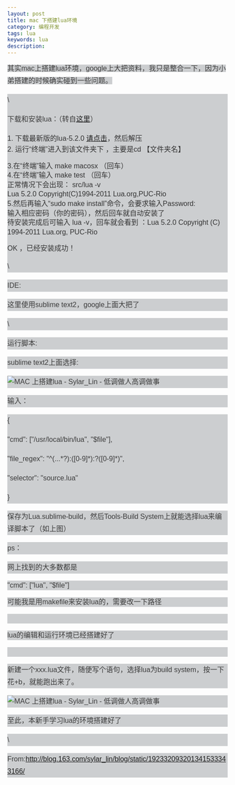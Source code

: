 ```yaml
---
layout: post
title: mac 下搭建lua环境
category: 编程开发
tags: lua
keywords: lua
description: 
---
```


<span
style="color:#3b3b3b;font-family:'Hiragino Sans GB W3', 'Hiragino Sans GB', Arial, Helvetica, simsun, u5b8bu4f53;font-size:16px;line-height:28px;background-color:#ccced0;">其实mac上搭建lua环境，google上大把资料，我只是整合一下，因为小弟搭建的时候确实碰到一些问题。</span>
<div
style="line-height:28px;color:#3b3b3b;font-family:'Hiragino Sans GB W3', 'Hiragino Sans GB', Arial, Helvetica, simsun, u5b8bu4f53;font-size:16px;background-color:#ccced0;">

\
<div>

<span style="line-height:22px;">下载和安装lua：（</span><span
style="line-height:22px;">转自</span>[这里](http://bbs.luaer.cn/read-Lua-tid-3314.html)）

</div>

<div>

<span
style="line-height:21.59375px;color:#333333;font-family:Arial;">1.  下载最新版的lua-5.2.0 </span><span
id="url_1">[请点击](http://www.lua.org/ftp/)</span><span
style="line-height:21.59375px;color:#333333;font-family:Arial;">，然后解压 </span>\
 <span
style="line-height:21.59375px;color:#333333;font-family:Arial;">2.
运行“终端”进入到该文件夹下  ，主要是cd 【文件夹名】</span>

</div>

<div>

<span
style="line-height:21.59375px;color:#333333;font-family:Arial;">3.在“终端”输入    make
macosx   （回车）</span>\
 <span
style="line-height:21.59375px;color:#333333;font-family:Arial;">4.在“终端”输入    make
test  （回车）</span>\
 <span
style="line-height:21.59375px;color:#333333;font-family:Arial;">正常情况下会出现：
src/lua -v</span>\
 <span
style="line-height:21.59375px;color:#333333;font-family:Arial;">Lua
5.2.0 Copyright(C)1994-2011 Lua.org,PUC-Rio </span>\
 <span
style="line-height:21.59375px;color:#333333;font-family:Arial;">5.然后再输入“sudo
make install”命令，会要求输入Password:    
输入相应密码（你的密码），然后回车就自动安装了</span>\
 <span
style="line-height:21.59375px;color:#333333;font-family:Arial;">待安装完成后可输入
lua -v，回车就会看到 ：Lua 5.2.0  Copyright (C) 1994-2011 Lua.org,
PUC-Rio</span>

</div>

<div>

<span style="line-height:21.59375px;color:#333333;font-family:Arial;">OK
，已经安装成功！</span>

</div>

<div>

\

</div>

</div>

<div
style="line-height:28px;color:#3b3b3b;font-family:'Hiragino Sans GB W3', 'Hiragino Sans GB', Arial, Helvetica, simsun, u5b8bu4f53;font-size:16px;background-color:#ccced0;">

IDE:

</div>

<div
style="line-height:28px;color:#3b3b3b;font-family:'Hiragino Sans GB W3', 'Hiragino Sans GB', Arial, Helvetica, simsun, u5b8bu4f53;font-size:16px;background-color:#ccced0;">

这里使用sublime text2，google上面大把了

</div>

<div
style="line-height:28px;color:#3b3b3b;font-family:'Hiragino Sans GB W3', 'Hiragino Sans GB', Arial, Helvetica, simsun, u5b8bu4f53;font-size:16px;background-color:#ccced0;">

\

</div>

<div
style="line-height:28px;color:#3b3b3b;font-family:'Hiragino Sans GB W3', 'Hiragino Sans GB', Arial, Helvetica, simsun, u5b8bu4f53;font-size:16px;background-color:#ccced0;">

运行脚本:

</div>

<div
style="line-height:28px;color:#3b3b3b;font-family:'Hiragino Sans GB W3', 'Hiragino Sans GB', Arial, Helvetica, simsun, u5b8bu4f53;font-size:16px;background-color:#ccced0;">

sublime text2上面选择:

</div>

<div
style="line-height:28px;color:#3b3b3b;font-family:'Hiragino Sans GB W3', 'Hiragino Sans GB', Arial, Helvetica, simsun, u5b8bu4f53;font-size:16px;background-color:#ccced0;">

<div>

![MAC 上搭建lua - Sylar\_Lin -
低调做人高调做事](http://img2.ph.126.net/gBe3o8HCqyBgmWdH2Kzl9Q==/1940207014566602621.png)

</div>

 

</div>

<div
style="line-height:28px;color:#3b3b3b;font-family:'Hiragino Sans GB W3', 'Hiragino Sans GB', Arial, Helvetica, simsun, u5b8bu4f53;font-size:16px;background-color:#ccced0;">

输入：

</div>

<div
style="line-height:28px;color:#3b3b3b;font-family:'Hiragino Sans GB W3', 'Hiragino Sans GB', Arial, Helvetica, simsun, u5b8bu4f53;font-size:16px;background-color:#ccced0;">

<div>

{  

</div>

<div>

 "cmd": ["/usr/local/bin/lua", "\$file"],  

</div>

<div>

 "file\_regex": "\^(...\*?):([0-9]\*):?([0-9]\*)",  

</div>

<div>

 "selector": "source.lua"  

</div>

<div>

}  

</div>

</div>

<div
style="line-height:28px;color:#3b3b3b;font-family:'Hiragino Sans GB W3', 'Hiragino Sans GB', Arial, Helvetica, simsun, u5b8bu4f53;font-size:16px;background-color:#ccced0;">

保存为Lua.sublime-build，然后Tools-Build
System上就能选择lua来编译脚本了（如上图）

</div>

<div
style="line-height:28px;color:#3b3b3b;font-family:'Hiragino Sans GB W3', 'Hiragino Sans GB', Arial, Helvetica, simsun, u5b8bu4f53;font-size:16px;background-color:#ccced0;">

ps：

</div>

<div
style="line-height:28px;color:#3b3b3b;font-family:'Hiragino Sans GB W3', 'Hiragino Sans GB', Arial, Helvetica, simsun, u5b8bu4f53;font-size:16px;background-color:#ccced0;">

网上找到的大多数都是

</div>

<div
style="line-height:28px;color:#3b3b3b;font-family:'Hiragino Sans GB W3', 'Hiragino Sans GB', Arial, Helvetica, simsun, u5b8bu4f53;font-size:16px;background-color:#ccced0;">

<span style="line-height:22px;">"cmd": ["lua", "\$file"]</span>

</div>

<div
style="line-height:28px;color:#3b3b3b;font-family:'Hiragino Sans GB W3', 'Hiragino Sans GB', Arial, Helvetica, simsun, u5b8bu4f53;font-size:16px;background-color:#ccced0;">

<span
style="line-height:22px;">可能我是用makefile来安装lua的，需要改一下路径</span>

</div>

<div
style="line-height:28px;color:#3b3b3b;font-family:'Hiragino Sans GB W3', 'Hiragino Sans GB', Arial, Helvetica, simsun, u5b8bu4f53;font-size:16px;background-color:#ccced0;">

<span style="line-height:22px;">\
 </span>

</div>

<div
style="line-height:28px;color:#3b3b3b;font-family:'Hiragino Sans GB W3', 'Hiragino Sans GB', Arial, Helvetica, simsun, u5b8bu4f53;font-size:16px;background-color:#ccced0;">

<span style="line-height:22px;">lua的编辑和运行环境已经搭建好了</span>

</div>

<div
style="line-height:28px;color:#3b3b3b;font-family:'Hiragino Sans GB W3', 'Hiragino Sans GB', Arial, Helvetica, simsun, u5b8bu4f53;font-size:16px;background-color:#ccced0;">

<span style="line-height:22px;">\
 </span>

</div>

<div
style="line-height:28px;color:#3b3b3b;font-family:'Hiragino Sans GB W3', 'Hiragino Sans GB', Arial, Helvetica, simsun, u5b8bu4f53;font-size:16px;background-color:#ccced0;">

新建一个xxx.lua文件，随便写个语句，选择lua为build
system，按一下花+b，就能跑出来了。

</div>

<div
style="line-height:28px;color:#3b3b3b;font-family:'Hiragino Sans GB W3', 'Hiragino Sans GB', Arial, Helvetica, simsun, u5b8bu4f53;font-size:16px;background-color:#ccced0;">

<div>

![MAC 上搭建lua - Sylar\_Lin -
低调做人高调做事](http://img2.ph.126.net/PI2F5lnTuwqeBm7KQx56zw==/1871245645272492575.png)

</div>

 

</div>

<div
style="line-height:28px;color:#3b3b3b;font-family:'Hiragino Sans GB W3', 'Hiragino Sans GB', Arial, Helvetica, simsun, u5b8bu4f53;font-size:16px;background-color:#ccced0;">

至此，本新手学习lua的环境搭建好了

</div>

<div
style="line-height:28px;color:#3b3b3b;font-family:'Hiragino Sans GB W3', 'Hiragino Sans GB', Arial, Helvetica, simsun, u5b8bu4f53;font-size:16px;background-color:#ccced0;">

\

</div>

<div
style="line-height:28px;color:#3b3b3b;font-family:'Hiragino Sans GB W3', 'Hiragino Sans GB', Arial, Helvetica, simsun, u5b8bu4f53;font-size:16px;background-color:#ccced0;">

From:<http://blog.163.com/sylar_lin/blog/static/192332093201341533343166/>

</div>





